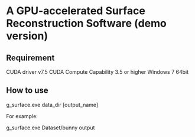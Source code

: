 A GPU-accelerated Surface Reconstruction Software (demo version)
====================================================================
Requirement 
------------------------------------------------
CUDA driver v7.5
CUDA Compute Capability 3.5 or higher
Windows 7 64bit

How to use
-----------------------------------------------

g_surface.exe data_dir [output_name]

For example:


g_surface.exe Dataset/bunny output
